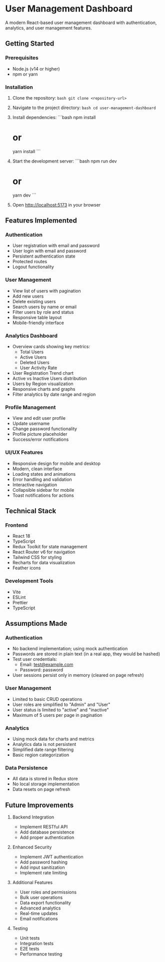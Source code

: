 # User Management Dashboard

A modern React-based user management dashboard with authentication, analytics, and user management features.

## Getting Started

### Prerequisites
- Node.js (v14 or higher)
- npm or yarn

### Installation

1. Clone the repository:   ```bash
   git clone <repository-url>   ```

2. Navigate to the project directory:   ```bash
   cd user-management-dashboard   ```

3. Install dependencies:   ```bash
   npm install
   # or
   yarn install   ```

4. Start the development server:   ```bash
   npm run dev
   # or
   yarn dev   ```

5. Open [http://localhost:5173](http://localhost:5173) in your browser

## Features Implemented

### Authentication
- User registration with email and password
- User login with email and password
- Persistent authentication state
- Protected routes
- Logout functionality

### User Management
- View list of users with pagination
- Add new users
- Delete existing users
- Search users by name or email
- Filter users by role and status
- Responsive table layout
- Mobile-friendly interface

### Analytics Dashboard
- Overview cards showing key metrics:
  - Total Users
  - Active Users
  - Deleted Users
  - User Activity Rate
- User Registration Trend chart
- Active vs Inactive Users distribution
- Users by Region visualization
- Responsive charts and graphs
- Filter analytics by date range and region

### Profile Management
- View and edit user profile
- Update username
- Change password functionality
- Profile picture placeholder
- Success/error notifications

### UI/UX Features
- Responsive design for mobile and desktop
- Modern, clean interface
- Loading states and animations
- Error handling and validation
- Interactive navigation
- Collapsible sidebar for mobile
- Toast notifications for actions

## Technical Stack

### Frontend
- React 18
- TypeScript
- Redux Toolkit for state management
- React Router v6 for navigation
- Tailwind CSS for styling
- Recharts for data visualization
- Feather icons

### Development Tools
- Vite
- ESLint
- Prettier
- TypeScript

## Assumptions Made

### Authentication
- No backend implementation; using mock authentication
- Passwords are stored in plain text (in a real app, they would be hashed)
- Test user credentials: 
  - Email: test@example.com
  - Password: password
- User sessions persist only in memory (cleared on page refresh)

### User Management
- Limited to basic CRUD operations
- User roles are simplified to "Admin" and "User"
- User status is limited to "active" and "inactive"
- Maximum of 5 users per page in pagination

### Analytics
- Using mock data for charts and metrics
- Analytics data is not persistent
- Simplified date range filtering
- Basic region categorization

### Data Persistence
- All data is stored in Redux store
- No local storage implementation
- Data resets on page refresh

## Future Improvements
1. Backend Integration
   - Implement RESTful API
   - Add database persistence
   - Add proper authentication

2. Enhanced Security
   - Implement JWT authentication
   - Add password hashing
   - Add input sanitization
   - Implement rate limiting

3. Additional Features
   - User roles and permissions
   - Bulk user operations
   - Data export functionality
   - Advanced analytics
   - Real-time updates
   - Email notifications

4. Testing
   - Unit tests
   - Integration tests
   - E2E tests
   - Performance testing

